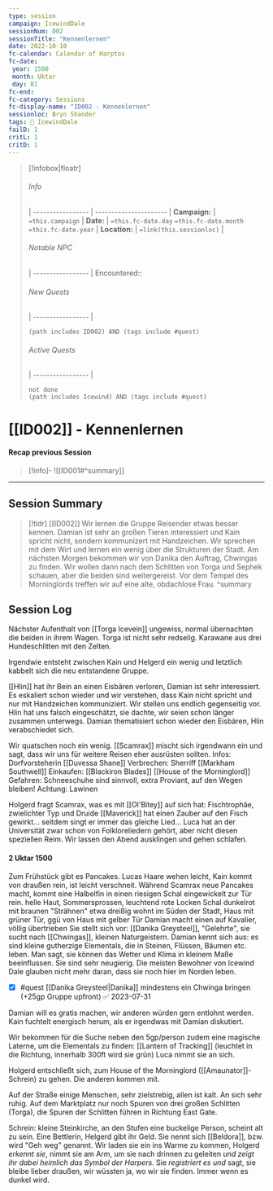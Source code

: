 ```yaml
---
type: session
campaign: IcewindDale
sessionNum: 002
sessionTitle: "Kennenlernen"
date: 2022-10-10
fc-calendar: Calendar of Harptos
fc-date:
 year: 1500
 month: Uktar
 day: 01
fc-end:
fc-category: Sessions
fc-display-name: "ID002 - Kennenlernen"
sessionloc: Bryn Shander
tags: 📅 IcewindDale
failD: 1
critL: 1
critD: 1
---
```

>[!infobox|floatr]
>###### Info
>  |
 > ----------------- | ---------------------- |
> **Campaign:** | `=this.campaign` |
> **Date:** | `=this.fc-date.day` `=this.fc-date.month` `=this.fc-date.year` |
> **Location:** | `=link(this.sessionloc)` |
> ###### Notable NPC
>  |
 > ----------------- |
 >  Encountered::
 > ###### New Quests
>  |
 > ----------------- | 
 > ```tasks
 > (path includes ID002) AND (tags include #quest)
 > ```
 >###### Active Quests
>  |
 > ----------------- | 
 > ```tasks
 > not done
 > (path includes Icewind) AND (tags include #quest)
 > ```
# [[ID002]] - Kennenlernen
#### Recap previous Session
>[!info]-
![[ID001#^summary]]

---

## Session Summary
> [!tldr] [[ID002]]
> Wir lernen die Gruppe Reisender etwas besser kennen. Damian ist sehr an großen Tieren interessiert und Kain spricht nicht, sondern kommunizert mit Handzeichen. Wir sprechen mit dem Wirt und lernen ein wenig über die Strukturen der Stadt. Am nächsten Morgen bekommen wir von Danika den Auftrag, Chwingas zu finden. Wir wollen dann nach dem Schlitten von Torga und Sephek schauen, aber die beiden sind weitergereist. Vor dem Tempel des Morninglords treffen wir auf eine alte, obdachlose Frau.
> ^summary

## Session Log

Nächster Aufenthalt von [[Torga Icevein]] ungewiss, normal übernachten die beiden in ihrem Wagen. Torga ist nicht sehr redselig. Karawane aus drei Hundeschlitten mit den Zelten.

Irgendwie entsteht zwischen Kain und Helgerd ein wenig und letztlich kabbelt sich die neu entstandene Gruppe.

[[Hlin]] hat ihr Bein an einen Eisbären verloren, Damian ist sehr interessiert. Es eskaliert schon wieder und wir verstehen, dass Kain nicht spricht und nur mit Handzeichen kommuniziert.  Wir stellen uns endlich gegenseitig vor.
Hlin hat uns falsch eingeschätzt, sie dachte, wir seien schon länger zusammen unterwegs. Damian thematisiert schon wieder den Eisbären, Hlin verabschiedet sich.

Wir quatschen noch ein wenig. [[Scamrax]] mischt sich irgendwann ein und sagt, dass wir uns für weitere Reisen eher ausrüsten sollten. 
Infos: Dorfvorsteherin [[Duvessa Shane]]
Verbrechen: Sherriff [[Markham Southwell]]
Einkaufen: [[Blackiron Blades]]
[[House of the Morninglord]]
Gefahren:  Schneeschuhe sind sinnvoll, extra Proviant, auf den Wegen bleiben! Achtung: Lawinen

Holgerd fragt Scamrax, was es mit [[Ol'Bitey]] auf sich hat:
Fischtrophäe, zwielichter Typ und Druide [[Maverick]] hat einen Zauber auf den Fisch gewirkt... seitdem singt er immer das gleiche Lied...
Luca hat an der Universität zwar schon von Folkloreliedern gehört, aber nicht diesen speziellen Reim.
Wir lassen den Abend ausklingen und gehen schlafen.

#### 2 Uktar 1500
Zum Frühstück gibt es Pancakes. Lucas Haare wehen leicht, Kain kommt von draußen rein, ist leicht verschneit. Während Scamrax neue Pancakes macht, kommt eine Halbelfin in einen riesigen Schal eingewickelt zur Tür rein. 
	helle Haut, Sommersprossen, leuchtend rote Locken
	Schal dunkelrot mit braunen "Strähnen"
	etwa dreißig
	wohnt im Süden der Stadt, Haus mit grüner Tür, ggü von Haus mit gelber Tür
Damian macht einen auf Kavalier, völlig übertrieben
Sie stellt sich vor: [[Danika Greysteel]], "Gelehrte", sie sucht nach [[Chwingas]], kleinen Naturgeistern. Damian kennt sich aus: es sind kleine gutherzige Elementals, die in Steinen, Flüssen, Bäumen etc. leben. Man sagt, sie können das Wetter und Klima in kleinem Maße beeinflussen. Sie sind sehr neugierig.
Die meisten Bewohner von Icewind Dale glauben nicht mehr daran, dass sie noch hier im Norden leben.
- [x] #quest [[Danika Greysteel|Danika]] mindestens ein Chwinga bringen (+25gp Gruppe upfront) ✅ 2023-07-31

Damian will es gratis machen, wir anderen würden gern entlohnt werden. Kain fuchtelt energisch herum, als er irgendwas mit Damian diskutiert.

Wir bekommen für die Suche neben den 5gp/person zudem eine magische Laterne, um die Elementals zu finden: [[Lantern of Tracking]] (leuchtet in die Richtung, innerhalb 300ft wird sie grün) Luca nimmt sie an sich.

Holgerd entschließt sich, zum House of the Morninglord ([[Amaunator]]-Schrein) zu gehen. Die anderen kommen mit. 

Auf der Straße einige Menschen, sehr zielstrebig, allen ist kalt. An sich sehr ruhig.  Auf dem Marktplatz nur noch Spuren von drei großen Schlitten (Torga), die Spuren der Schlitten führen in Richtung East Gate.

Schrein: kleine Steinkirche, an den Stufen eine buckelige Person, scheint alt zu sein. Eine Bettlerin, Helgerd gibt ihr Geld. Sie nennt sich [[Beldora]], bzw. wird "Geh weg" genannt. Wir laden sie ein ins Warme zu kommen, Holgerd *erkennt sie*, nimmt sie am Arm, um sie nach drinnen zu geleiten *und zeigt ihr dabei heimlich das Symbol der Harpers*. Sie *registriert es und* sagt, sie bleibe lieber draußen, wir wüssten ja, wo wir sie finden. Immer wenn es dunkel wird.
